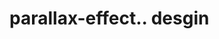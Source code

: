 # parallax-effect.. desgin                                                                                                                                                                                                                                                                                                                                                                                                                                                                                            
